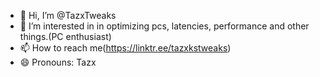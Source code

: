 - 👋 Hi, I’m @TazxTweaks
- 👀 I’m interested in in optimizing pcs, latencies, performance and other things.(PC enthusiast)
- 📫 How to reach me(https://linktr.ee/tazxkstweaks)
- 😄 Pronouns: Tazx
<!---
TazxTweaks/TazxTweaks is a ✨ special ✨ repository because its `README.md` (this file) appears on your GitHub profile.
You can click the Preview link to take a look at your changes.
--->
